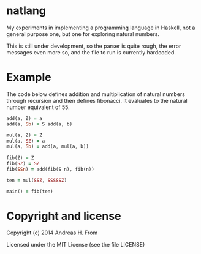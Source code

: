# natlang
My experiments in implementing a programming language in Haskell, not a general purpose one, but one for exploring natural numbers.

This is still under development, so the parser is quite rough, the error messages even more so, and the file to run is currently hardcoded.

# Example
The code below defines addition and multiplication of natural numbers through recursion and then defines fibonacci.
It evaluates to the natural number equivalent of 55.

```ruby
add(a, Z) = a
add(a, Sb) = S add(a, b)

mul(a, Z) = Z
mul(a, SZ) = a
mul(a, Sb) = add(a, mul(a, b))
  
fib(Z) = Z
fib(SZ) = SZ
fib(SSn) = add(fib(S n), fib(n))

ten = mul(SSZ, SSSSSZ)

main() = fib(ten)
```

# Copyright and license
Copyright (c) 2014 Andreas H. From

Licensed under the MIT License (see the file LICENSE)
